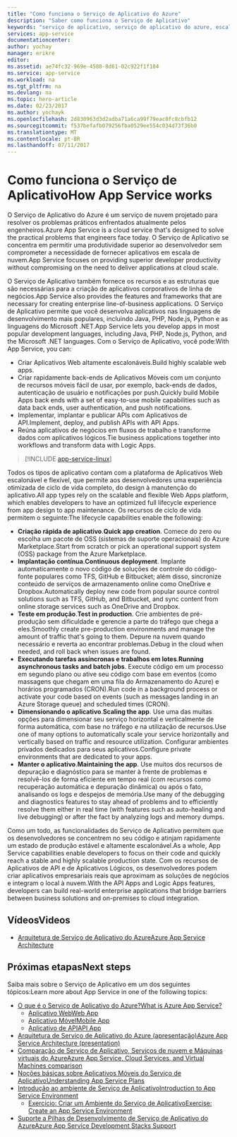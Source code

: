 ```yaml
---
title: "Como funciona o Serviço de Aplicativo do Azure"
description: "Saber como funciona o Serviço de Aplicativo"
keywords: "serviço de aplicativo, serviço de aplicativo do azure, escala, escalonável, plano de serviço de aplicativo, custo de serviço de aplicativo"
services: app-service
documentationcenter: 
author: yochay
manager: erikre
editor: 
ms.assetid: ae74fc32-969e-4580-8d61-02c922f1f184
ms.service: app-service
ms.workload: na
ms.tgt_pltfrm: na
ms.devlang: na
ms.topic: hero-article
ms.date: 02/23/2017
ms.author: yochayk
ms.openlocfilehash: 2d830963d3d2adba71a6ca99f79eac0fc8cbfb12
ms.sourcegitcommit: f537befafb079256fba0529ee554c034d73f36b0
ms.translationtype: MT
ms.contentlocale: pt-BR
ms.lasthandoff: 07/11/2017
---
```

# <a name="how-app-service-works"></a><span data-ttu-id="defad-104">Como funciona o Serviço de Aplicativo</span><span class="sxs-lookup"><span data-stu-id="defad-104">How App Service works</span></span>
<span data-ttu-id="defad-105">O Serviço de Aplicativo do Azure é um serviço de nuvem projetado para resolver os problemas práticos enfrentados atualmente pelos engenheiros.</span><span class="sxs-lookup"><span data-stu-id="defad-105">Azure App Service is a cloud service that's designed to solve the practical problems that engineers face today.</span></span>
<span data-ttu-id="defad-106">O Serviço de Aplicativo se concentra em permitir uma produtividade superior ao desenvolvedor sem comprometer a necessidade de fornecer aplicativos em escala de nuvem.</span><span class="sxs-lookup"><span data-stu-id="defad-106">App Service focuses on providing superior developer productivity without compromising on the need to deliver applications at cloud scale.</span></span> 

<span data-ttu-id="defad-107">O Serviço de Aplicativo também fornece os recursos e as estruturas que são necessárias para a criação de aplicativos corporativos de linha de negócios.</span><span class="sxs-lookup"><span data-stu-id="defad-107">App Service also provides the features and frameworks that are necessary for creating enterprise line-of-business applications.</span></span> <span data-ttu-id="defad-108">O Serviço de Aplicativo permite que você desenvolva aplicativos nas linguagens de desenvolvimento mais populares, incluindo Java, PHP, Node.js, Python e as linguagens do Microsoft .NET.</span><span class="sxs-lookup"><span data-stu-id="defad-108">App Service lets you develop apps in most popular development languages, including Java, PHP, Node.js, Python, and the Microsoft .NET languages.</span></span> <span data-ttu-id="defad-109">Com o Serviço de Aplicativo, você pode:</span><span class="sxs-lookup"><span data-stu-id="defad-109">With App Service, you can:</span></span>

* <span data-ttu-id="defad-110">Criar Aplicativos Web altamente escalonáveis.</span><span class="sxs-lookup"><span data-stu-id="defad-110">Build highly scalable web apps.</span></span>
* <span data-ttu-id="defad-111">Criar rapidamente back-ends de Aplicativos Móveis com um conjunto de recursos móveis fácil de usar, por exemplo, back-ends de dados, autenticação de usuário e notificações por push.</span><span class="sxs-lookup"><span data-stu-id="defad-111">Quickly build Mobile Apps back ends with a set of easy-to-use mobile capabilities such as data back ends, user authentication, and push notifications.</span></span>
* <span data-ttu-id="defad-112">Implementar, implantar e publicar APIs com Aplicativos de API.</span><span class="sxs-lookup"><span data-stu-id="defad-112">Implement, deploy, and publish APIs with API Apps.</span></span>
* <span data-ttu-id="defad-113">Reúna aplicativos de negócios em fluxos de trabalho e transforme dados com aplicativos lógicos.</span><span class="sxs-lookup"><span data-stu-id="defad-113">Tie business applications together into workflows and transform data with Logic Apps.</span></span>

> [!INCLUDE [app-service-linux](../../includes/app-service-linux.md)]
> 
> 

<span data-ttu-id="defad-114">Todos os tipos de aplicativo contam com a plataforma de Aplicativos Web escalonável e flexível, que permite aos desenvolvedores uma experiência otimizada de ciclo de vida completo, do design à manutenção do aplicativo.</span><span class="sxs-lookup"><span data-stu-id="defad-114">All app types rely on the scalable and flexible Web Apps platform, which enables developers to have an optimized full lifecycle experience from app design to app maintenance.</span></span> <span data-ttu-id="defad-115">Os recursos de ciclo de vida permitem o seguinte:</span><span class="sxs-lookup"><span data-stu-id="defad-115">The lifecycle capabilities enable the following:</span></span>

* <span data-ttu-id="defad-116">**Criação rápida de aplicativo**.</span><span class="sxs-lookup"><span data-stu-id="defad-116">**Quick app creation**.</span></span> <span data-ttu-id="defad-117">Comece do zero ou escolha um pacote de OSS (sistemas de suporte operacionais) do Azure Marketplace.</span><span class="sxs-lookup"><span data-stu-id="defad-117">Start from scratch or pick an operational support system (OSS) package from the Azure Marketplace.</span></span>
* <span data-ttu-id="defad-118">**Implantação contínua**.</span><span class="sxs-lookup"><span data-stu-id="defad-118">**Continuous deployment**.</span></span> <span data-ttu-id="defad-119">Implante automaticamente o novo código de soluções de controle do código-fonte populares como TFS, GitHub e Bitbucket; além disso, sincronize conteúdo de serviços de armazenamento online como OneDrive e Dropbox.</span><span class="sxs-lookup"><span data-stu-id="defad-119">Automatically deploy new code from popular source control solutions such as TFS, GitHub, and Bitbucket, and sync content from online storage services such as OneDrive and Dropbox.</span></span>
* <span data-ttu-id="defad-120">**Teste em produção**.</span><span class="sxs-lookup"><span data-stu-id="defad-120">**Test in production**.</span></span> <span data-ttu-id="defad-121">Crie ambientes de pré-produção sem dificuldade e gerencie a parte do tráfego que chega a eles.</span><span class="sxs-lookup"><span data-stu-id="defad-121">Smoothly create pre-production environments and manage the amount of traffic that's going to them.</span></span> <span data-ttu-id="defad-122">Depure na nuvem quando necessário e reverta ao encontrar problemas.</span><span class="sxs-lookup"><span data-stu-id="defad-122">Debug in the cloud when needed, and roll back when issues are found.</span></span>
* <span data-ttu-id="defad-123">**Executando tarefas assíncronas e trabalhos em lotes**.</span><span class="sxs-lookup"><span data-stu-id="defad-123">**Running asynchronous tasks and batch jobs**.</span></span> <span data-ttu-id="defad-124">Execute código em um processo em segundo plano ou ative seu código com base em eventos (como massagens que chegam em uma fila do Armazenamento do Azure) e horários programados (CRON).</span><span class="sxs-lookup"><span data-stu-id="defad-124">Run code in a background process or activate your code based on events (such as messages landing in an Azure Storage queue) and scheduled times (CRON).</span></span>
* <span data-ttu-id="defad-125">**Dimensionando o aplicativo**.</span><span class="sxs-lookup"><span data-stu-id="defad-125">**Scaling the app**.</span></span> <span data-ttu-id="defad-126">Use uma das muitas opções para dimensionar seu serviço horizontal e verticalmente de forma automática, com base no tráfego e na utilização de recursos.</span><span class="sxs-lookup"><span data-stu-id="defad-126">Use one of many options to automatically scale your service horizontally and vertically based on traffic and resource utilization.</span></span> <span data-ttu-id="defad-127">Configurar ambientes privados dedicados para seus aplicativos.</span><span class="sxs-lookup"><span data-stu-id="defad-127">Configure private environments that are dedicated to your apps.</span></span>   
* <span data-ttu-id="defad-128">**Manter o aplicativo**.</span><span class="sxs-lookup"><span data-stu-id="defad-128">**Maintaining the app**.</span></span> <span data-ttu-id="defad-129">Use muitos dos recursos de depuração e diagnóstico para se manter à frente de problemas e resolvê-los de forma eficiente em tempo real (com recursos como recuperação automática e depuração dinâmica) ou após o fato, analisando os logs e despejos de memória.</span><span class="sxs-lookup"><span data-stu-id="defad-129">Use many of the debugging and diagnostics features to stay ahead of problems and to efficiently resolve them either in real time (with features such as auto-healing and live debugging) or after the fact by analyzing logs and memory dumps.</span></span>

<span data-ttu-id="defad-130">Como um todo, as funcionalidades do Serviço de Aplicativo permitem que os desenvolvedores se concentrem no seu código e atinjam rapidamente um estado de produção estável e altamente escalonável.</span><span class="sxs-lookup"><span data-stu-id="defad-130">As a whole, App Service capabilities enable developers to focus on their code and quickly reach a stable and highly scalable production state.</span></span> <span data-ttu-id="defad-131">Com os recursos de Aplicativos de API e de Aplicativos Lógicos, os desenvolvedores podem criar aplicativos empresariais reais que aproximam as soluções de negócios e integram o local à nuvem.</span><span class="sxs-lookup"><span data-stu-id="defad-131">With the API Apps and Logic Apps features, developers can build real-world enterprise applications that bridge barriers between business solutions and on-premises to cloud integration.</span></span> 

## <a name="videos"></a><span data-ttu-id="defad-132">Vídeos</span><span class="sxs-lookup"><span data-stu-id="defad-132">Videos</span></span>
* [<span data-ttu-id="defad-133">Arquitetura de Serviço de Aplicativo do Azure</span><span class="sxs-lookup"><span data-stu-id="defad-133">Azure App Service Architecture</span></span>](https://azure.microsoft.com/documentation/videos/why-azure-web-sites-plus-architecture/)

## <a name="next-steps"></a><span data-ttu-id="defad-134">Próximas etapas</span><span class="sxs-lookup"><span data-stu-id="defad-134">Next steps</span></span>

<span data-ttu-id="defad-135">Saiba mais sobre o Serviço de Aplicativo em um dos seguintes tópicos:</span><span class="sxs-lookup"><span data-stu-id="defad-135">Learn more about App Service in one of the following topics:</span></span>

* [<span data-ttu-id="defad-136">O que é o Serviço de Aplicativo do Azure?</span><span class="sxs-lookup"><span data-stu-id="defad-136">What is Azure App Service?</span></span>](app-service-value-prop-what-is.md)
  * [<span data-ttu-id="defad-137">Aplicativo Web</span><span class="sxs-lookup"><span data-stu-id="defad-137">Web App</span></span>](../app-service-web/app-service-web-overview.md)
  * [<span data-ttu-id="defad-138">Aplicativo Móvel</span><span class="sxs-lookup"><span data-stu-id="defad-138">Mobile App</span></span>](../app-service-mobile/app-service-mobile-value-prop.md)
  * [<span data-ttu-id="defad-139">Aplicativo de API</span><span class="sxs-lookup"><span data-stu-id="defad-139">API App</span></span>](../app-service-api/app-service-api-apps-why-best-platform.md)
* [<span data-ttu-id="defad-140">Arquitetura de Serviço de Aplicativo do Azure (apresentação)</span><span class="sxs-lookup"><span data-stu-id="defad-140">Azure App Service Architecture (presentation)</span></span>](http://www.slideshare.net/maartenba/windows-azure-web-sites-things-they-dont-teach-kids-in-school-comunity-day-2013)
* [<span data-ttu-id="defad-141">Comparação de Serviço de Aplicativo, Serviços de nuvem e Máquinas virtuais do Azure</span><span class="sxs-lookup"><span data-stu-id="defad-141">Azure App Service, Cloud Services, and Virtual Machines comparison</span></span>](../app-service-web/choose-web-site-cloud-service-vm.md)
* [<span data-ttu-id="defad-142">Noções básicas sobre Aplicativos Móveis do Serviço de Aplicativo</span><span class="sxs-lookup"><span data-stu-id="defad-142">Understanding App Service Plans</span></span>](azure-web-sites-web-hosting-plans-in-depth-overview.md)
* [<span data-ttu-id="defad-143">Introdução ao ambiente de Serviço de Aplicativo</span><span class="sxs-lookup"><span data-stu-id="defad-143">Introduction to App Service Environment</span></span>](../app-service-web/app-service-app-service-environment-intro.md)
  * [<span data-ttu-id="defad-144">Exercício: Criar um Ambiente do Serviço de Aplicativo</span><span class="sxs-lookup"><span data-stu-id="defad-144">Exercise: Create an App Service Environment</span></span>](../app-service-web/app-service-web-how-to-create-an-app-service-environment.md)
* [<span data-ttu-id="defad-145">Suporte a Pilhas de Desenvolvimento de Serviço de Aplicativo do Azure</span><span class="sxs-lookup"><span data-stu-id="defad-145">Azure App Service Development Stacks Support</span></span>](https://azure.microsoft.com/blog/windows-azure-websites-development-stacks-support/)




